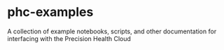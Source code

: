 # phc-examples
A collection of example notebooks, scripts, and other documentation for interfacing with the Precision Health Cloud
